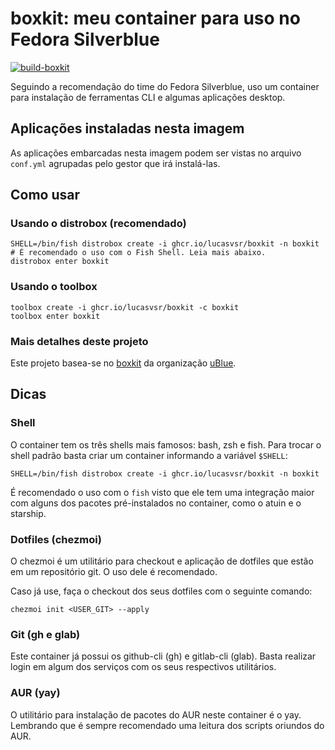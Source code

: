 # boxkit: meu container para uso no Fedora Silverblue

[![build-boxkit](https://github.com/lucasvsr/boxkit/actions/workflows/build-boxkit.yml/badge.svg)](https://github.com/lucasvsr/boxkit/actions/workflows/build-boxkit.yml)

Seguindo a recomendação do time do Fedora Silverblue, uso um container para instalação de ferramentas CLI e algumas aplicações desktop.

## Aplicações instaladas nesta imagem

As aplicações embarcadas nesta imagem podem ser vistas no arquivo `conf.yml` agrupadas pelo gestor que irá instalá-las.

## Como usar

### Usando o distrobox (recomendado)

```console
SHELL=/bin/fish distrobox create -i ghcr.io/lucasvsr/boxkit -n boxkit # É recomendado o uso com o Fish Shell. Leia mais abaixo.
distrobox enter boxkit
```

### Usando o toolbox

```console
toolbox create -i ghcr.io/lucasvsr/boxkit -c boxkit
toolbox enter boxkit
```

### Mais detalhes deste projeto

Este projeto basea-se no [boxkit](https://github.com/ublue-os/boxkit) da organização [uBlue](https://github.com/ublue-os).

## Dicas

### Shell

O container tem os três shells mais famosos: bash, zsh e fish. Para trocar o shell padrão basta criar um container informando a variável `$SHELL`:

```console
SHELL=/bin/fish distrobox create -i ghcr.io/lucasvsr/boxkit -n boxkit
```
É recomendado o uso com o `fish` visto que ele tem uma integração maior com alguns dos pacotes pré-instalados no container, como o atuin e o starship.

### Dotfiles (chezmoi)

O chezmoi é um utilitário para checkout e aplicação de dotfiles que estão em um repositório git. O uso dele é recomendado. 

Caso já use, faça o checkout dos seus dotfiles com o seguinte comando:

```console
chezmoi init <USER_GIT> --apply
```

### Git (gh e glab)

Este container já possui os github-cli (gh) e gitlab-cli (glab). Basta realizar login em algum dos serviços com os seus respectivos utilitários.

### AUR (yay)

O utilitário para instalação de pacotes do AUR neste container é o yay. Lembrando que é sempre recomendado uma leitura dos scripts oriundos do AUR.
